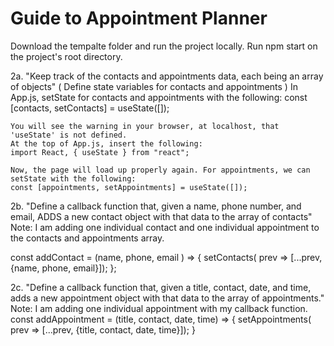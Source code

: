 # Guide to Appointment Planner

Download the tempalte folder and run the project locally. Run npm start on the project's root directory.

2a. "Keep track of the contacts and appointments data, each being an array of objects"
    (  Define state variables for contacts and appointments )
    In App.js, setState for contacts and appointments with the following: 
    const [contacts, setContacts] = useState([]);

    You will see the warning in your browser, at localhost, that 'useState' is not defined.
    At the top of App.js, insert the following:
    import React, { useState } from "react";

    Now, the page will load up properly again. For appointments, we can setState with the following:
    const [appointments, setAppointments] = useState([]);

2b. "Define a callback function that, given a name, phone number, and email, ADDS a new contact object with that data to the array of contacts"
    Note: I am adding one individual contact and one individual appointment to the contacts and appointments array.

  const addContact = (name, phone, email ) => {
    setContacts( prev => [...prev, {name, phone, email}]);
  };

2c. "Define a callback function that, given a title, contact, date, and time, adds a new appointment object with that data to the array of appointments."
    Note: I am adding one individual appointment with my callback function.
    const addAppointment = (title, contact, date, time) => {
      setAppointments( prev => [...prev, {title, contact, date, time}]);
    }